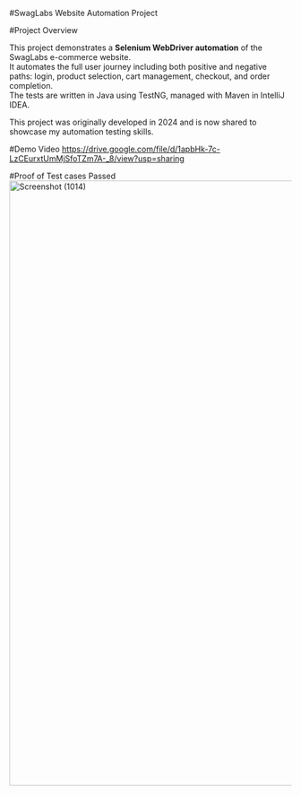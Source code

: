 #SwagLabs Website Automation Project

#Project Overview

This project demonstrates a **Selenium WebDriver automation** of the SwagLabs e-commerce website.  
It automates the full user journey including both positive and negative paths: login, product selection, cart management, checkout, and order completion.  
The tests are written in Java using TestNG, managed with Maven in IntelliJ IDEA.  

This project was originally developed in 2024 and is now shared to showcase my automation testing skills.

#Demo Video
https://drive.google.com/file/d/1apbHk-7c-LzCEurxtUmMjSfoTZm7A-_8/view?usp=sharing

#Proof of Test cases Passed
<img width="1920" height="1080" alt="Screenshot (1014)" src="https://github.com/user-attachments/assets/492eebde-8597-40c9-aa42-b99d2c533274" />
